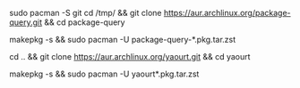 sudo pacman -S git
cd /tmp/ && git clone https://aur.archlinux.org/package-query.git && cd package-query

makepkg -s && sudo pacman -U package-query-*.pkg.tar.zst

cd .. && git clone https://aur.archlinux.org/yaourt.git && cd yaourt

makepkg -s && sudo pacman -U yaourt*.pkg.tar.zst
